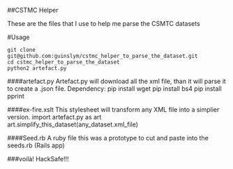 ##CSTMC Helper

These are the files that I use to help me parse the CSMTC datasets

#Usage

	git clone git@github.com:guinslym/cstmc_helper_to_parse_the_dataset.git
	cd cstmc_helper_to_parse_the_dataset
	python2 artefact.py

####artefact.py
Artefact.py will download all the xml file, than it will parse it to create a .json file.
	Dependency:
	pip install wget
	pip install bs4
	pip install pprint

####ex-fire.xslt
This stylesheet will transform any XML file into a simplier version.
	import artefact.py as art
	art.simplify_this_dataset(any_dataset.xml_file)

####Seed.rb
A ruby file this was a prototype to cut and paste into the seeds.rb (Rails app)


###voilà!
HackSafe!!!